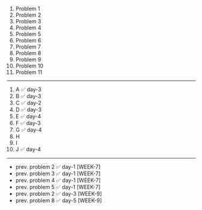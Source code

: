 1. Problem 1
2. Problem 2
3. Problem 3
4. Problem 4
5. Problem 5
6. Problem 6
7. Problem 7
8. Problem 8
9. Problem 9
10. Problem 10
11. Problem 11
---
1. A ✅ day-3
2. B ✅ day-3
3. C ✅ day-2
4. D ✅ day-3
5. E ✅ day-4
6. F ✅ day-3
7. G ✅ day-4
8. H
9. I
10. J ✅ day-4
---
- prev. problem 2 ✅ day-1 [WEEK-7]
- prev. problem 3 ✅ day-1 [WEEK-7]
- prev. problem 4 ✅ day-1 [WEEK-7]
- prev. problem 5 ✅ day-1 [WEEK-7]
- prev. problem 2 ✅ day-3 [WEEK-9]
- prev. problem 8 ✅ day-5 [WEEK-9]